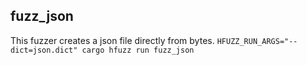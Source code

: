 ## fuzz_json
This fuzzer creates a json file directly from bytes.
`HFUZZ_RUN_ARGS="--dict=json.dict" cargo hfuzz run fuzz_json`
